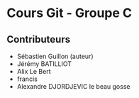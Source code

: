 # Cours Git - Groupe C

## Contributeurs

* Sébastien Guillon (auteur)
* Jérémy BATILLIOT
* Alix Le Bert
* francis
* Alexandre DJORDJEVIC le beau gosse
